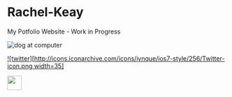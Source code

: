 # Rachel-Keay
My Potfolio Website - Work in Progress

![dog at computer](http://www.quickmeme.com/img/1c/1c491f71b689e82d6e838b5d8ce5cbdfef41723662d1ce5e5cf34f32ae60a7a3.jpg)

[![twitter][http://icons.iconarchive.com/icons/iynque/ios7-style/256/Twitter-icon.png width=35]](https://twitter.com/datalass1)

<a href=https://www.linkedin.com/in/rachel-keay-b60a1666/><img src="https://upload.wikimedia.org/wikipedia/commons/thumb/c/c9/Linkedin.svg/1200px-Linkedin.svg.png" width="33">
